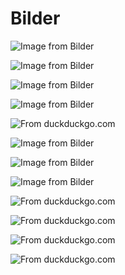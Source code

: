 # Bilder

![Image from Bilder](https://app.milanote.com/media/p/images/1TRErp1NmmyJWG/JWI/1TRErp1NmmyJWG-KWVuc.jpeg)

![Image from Bilder](https://app.milanote.com/media/p/images/1TRErp1NmmyJWH/jWC/1TRErp1NmmyJWH-vVIFK.jpeg)

![Image from Bilder](https://app.milanote.com/media/p/images/1Tezjm1GvGHyHq/Kdq/1Tezjm1GvGHyHq-0z2W2.jpeg)

![Image from Bilder](https://app.milanote.com/media/p/images/1Tezjm1GvGHyHs/EyM/1Tezjm1GvGHyHs-SDj1M.jpeg?w=800)

![From [duckduckgo.com](https://duckduckgo.com/?q=ghiblicore+howl&t=newext&atb=v276-1&iar=images&iax=images&ia=images&iai=https%3A%2F%2Fi.pinimg.com%2Foriginals%2Fbe%2Fda%2F11%2Fbeda118d6b9c615ed626936771586de8.jpg)](https://app.milanote.com/media/p/images/1Tezjm1GvGHyHn/1uM/1Tezjm1GvGHyHn-nhz4Y.jpeg?w=800)

![Image from Bilder](https://app.milanote.com/media/p/images/1TRED21REuqbOg/Dpy/1TRED21REuqbOg.jpeg?w=800)

![Image from Bilder](https://app.milanote.com/media/p/images/1TRED21REuqbOf/b4v/1TRED21REuqbOf.jpeg?w=800)

![Image from Bilder](https://app.milanote.com/media/p/images/1U4XTa1rcHZeej/A41/kv29e-n2.jpg)

![From [duckduckgo.com](https://duckduckgo.com/?q=ghiblicore+zaniba&t=newext&atb=v276-1&iax=images&ia=images)](https://app.milanote.com/media/p/images/1Teznr1p0ZheCb/1pX/1Teznr1p0ZheCb-OkP7U.jpeg)

![From [duckduckgo.com](https://duckduckgo.com/?q=ghiblicore+howl&t=newext&atb=v276-1&iar=images&iax=images&ia=images&iai=https%3A%2F%2Fi.pinimg.com%2F736x%2Fd3%2F95%2F9a%2Fd3959a377939a1b976db9703be298c45.jpg)](https://app.milanote.com/media/p/images/1Tezjm1GvGHyHm/BCN/1Tezjm1GvGHyHm-xezGH.jpeg)

![From [duckduckgo.com](https://duckduckgo.com/?q=ghiblicore+howl&t=newext&atb=v276-1&iar=images&iax=images&ia=images&iai=https%3A%2F%2F64.media.tumblr.com%2F69f394e746918d1f7b04a9ff11b3652a%2F1bd4f97a58a1d74b-c7%2Fs1280x1920%2F10e7485a29939e34eede776dca9d0f45bac78bd5.jpg)](https://app.milanote.com/media/p/images/1Tezjm1GvGHyHp/F2L/1Tezjm1GvGHyHp-X6r2P.jpeg?w=800)

![From [duckduckgo.com](https://duckduckgo.com/?q=ghiblicore+zaniba+cottage&t=newext&atb=v276-1&iar=images&iax=images&ia=images&iai=https%3A%2F%2Fi.pinimg.com%2F736x%2F8a%2F8d%2F24%2F8a8d24cfcb401806d84f0b9b1b17c9fe--interior.jpg)](https://app.milanote.com/media/p/images/1Tezjm1GvGHyHl/sDx/1Tezjm1GvGHyHl-UxC5D.jpeg)